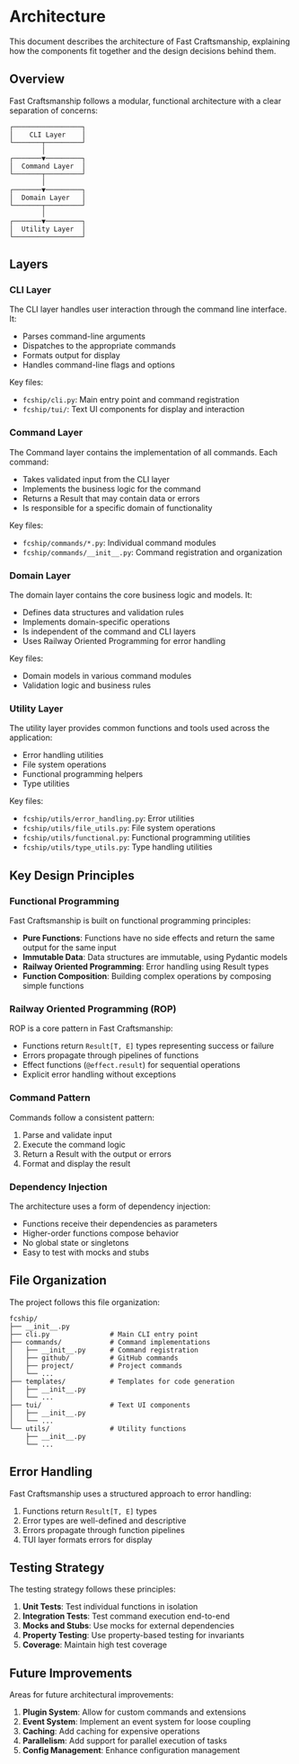 # Architecture

This document describes the architecture of Fast Craftsmanship, explaining how the components fit together and the design decisions behind them.

## Overview

Fast Craftsmanship follows a modular, functional architecture with a clear separation of concerns:

```
┌─────────────────┐
│    CLI Layer    │
└───────┬─────────┘
        │
┌───────▼─────────┐
│  Command Layer  │
└───────┬─────────┘
        │
┌───────▼─────────┐
│  Domain Layer   │
└───────┬─────────┘
        │
┌───────▼─────────┐
│  Utility Layer  │
└─────────────────┘
```

## Layers

### CLI Layer

The CLI layer handles user interaction through the command line interface. It:

- Parses command-line arguments
- Dispatches to the appropriate commands
- Formats output for display
- Handles command-line flags and options

Key files:
- `fcship/cli.py`: Main entry point and command registration
- `fcship/tui/`: Text UI components for display and interaction

### Command Layer

The Command layer contains the implementation of all commands. Each command:

- Takes validated input from the CLI layer
- Implements the business logic for the command
- Returns a Result that may contain data or errors
- Is responsible for a specific domain of functionality

Key files:
- `fcship/commands/*.py`: Individual command modules
- `fcship/commands/__init__.py`: Command registration and organization

### Domain Layer

The domain layer contains the core business logic and models. It:

- Defines data structures and validation rules
- Implements domain-specific operations
- Is independent of the command and CLI layers
- Uses Railway Oriented Programming for error handling

Key files:
- Domain models in various command modules
- Validation logic and business rules

### Utility Layer

The utility layer provides common functions and tools used across the application:

- Error handling utilities
- File system operations
- Functional programming helpers
- Type utilities

Key files:
- `fcship/utils/error_handling.py`: Error utilities
- `fcship/utils/file_utils.py`: File system operations
- `fcship/utils/functional.py`: Functional programming utilities
- `fcship/utils/type_utils.py`: Type handling utilities

## Key Design Principles

### Functional Programming

Fast Craftsmanship is built on functional programming principles:

- **Pure Functions**: Functions have no side effects and return the same output for the same input
- **Immutable Data**: Data structures are immutable, using Pydantic models
- **Railway Oriented Programming**: Error handling using Result types
- **Function Composition**: Building complex operations by composing simple functions

### Railway Oriented Programming (ROP)

ROP is a core pattern in Fast Craftsmanship:

- Functions return `Result[T, E]` types representing success or failure
- Errors propagate through pipelines of functions
- Effect functions (`@effect.result`) for sequential operations
- Explicit error handling without exceptions

### Command Pattern

Commands follow a consistent pattern:

1. Parse and validate input
2. Execute the command logic
3. Return a Result with the output or errors
4. Format and display the result

### Dependency Injection

The architecture uses a form of dependency injection:

- Functions receive their dependencies as parameters
- Higher-order functions compose behavior
- No global state or singletons
- Easy to test with mocks and stubs

## File Organization

The project follows this file organization:

```
fcship/
├── __init__.py
├── cli.py               # Main CLI entry point
├── commands/            # Command implementations
│   ├── __init__.py      # Command registration
│   ├── github/          # GitHub commands
│   ├── project/         # Project commands
│   └── ...
├── templates/           # Templates for code generation
│   ├── __init__.py
│   └── ...
├── tui/                 # Text UI components
│   ├── __init__.py
│   └── ...
└── utils/               # Utility functions
    ├── __init__.py
    └── ...
```

## Error Handling

Fast Craftsmanship uses a structured approach to error handling:

1. Functions return `Result[T, E]` types
2. Error types are well-defined and descriptive
3. Errors propagate through function pipelines
4. TUI layer formats errors for display

## Testing Strategy

The testing strategy follows these principles:

1. **Unit Tests**: Test individual functions in isolation
2. **Integration Tests**: Test command execution end-to-end
3. **Mocks and Stubs**: Use mocks for external dependencies
4. **Property Testing**: Use property-based testing for invariants
5. **Coverage**: Maintain high test coverage

## Future Improvements

Areas for future architectural improvements:

1. **Plugin System**: Allow for custom commands and extensions
2. **Event System**: Implement an event system for loose coupling
3. **Caching**: Add caching for expensive operations
4. **Parallelism**: Add support for parallel execution of tasks
5. **Config Management**: Enhance configuration management